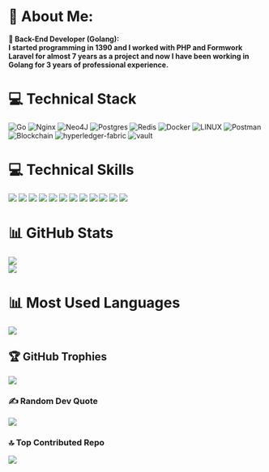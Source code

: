 # 💫 About Me:
**🌱 Back-End Developer (Golang): </br> I started programming in 1390 and I worked with PHP and Formwork Laravel for almost 7 years as a project and now I have been working in Golang for 3 years of professional experience.<br>**



# 💻 Technical Stack
![Go](https://img.shields.io/badge/golang-%23DD0031.svg?style=plastic&logo=&logoColor=white) ![Nginx](https://img.shields.io/badge/nginx-%23DD0031.svg?style=plastic&logo=&logoColor=white) ![Neo4J](https://img.shields.io/badge/Neo4j-%23DD0031?style=plastic&logo=&logoColor=white) 
![Postgres](https://img.shields.io/badge/postgres-%23DD0031.svg?style=plastic&logo=&logoColor=white) 
![Redis](https://img.shields.io/badge/redis-%23DD0031.svg?style=plastic&logo=&logoColor=white) 
![Docker](https://img.shields.io/badge/docker-%23DD0031.svg?style=plastic&logo=&logoColor=white) 
![LINUX](https://img.shields.io/badge/Linux-%23DD0031?style=plastic&logo=&logoColor=black) 
![Postman](https://img.shields.io/badge/Postman-%23DD0031?style=plastic&logo=&logoColor=white) 
![Blockchain](https://img.shields.io/badge/blockchain-%23DD0031.svg?style=plastic&logo=blockchain&logoColor=white) 
![hyperledger-fabric](https://img.shields.io/badge/hyperledgerfabric.-%23DD0031.svg?style=plastic&logo=blockchain&logoColor=white) 
![vault](https://img.shields.io/badge/vault.-%23DD0031.svg?style=plastic&logo=blockchain&logoColor=white)

# 💻 Technical Skills
![](https://img.shields.io/badge/Communication-%2300ADD8.svg?style=plastic&logo=&logoColor=white)
![](https://img.shields.io/badge/Empathy-%2300ADD8.svg?style=plastic&logo=&logoColor=white)
![](https://img.shields.io/badge/SelfAwareness-%2300ADD8.svg?style=plastic&logo=&logoColor=white)
![](https://img.shields.io/badge/Patience-%2300ADD8.svg?style=plastic&logo=&logoColor=white)
![](https://img.shields.io/badge/OpenMindedness-%2300ADD8.svg?style=plastic&logo=&logoColor=white)
![](https://img.shields.io/badge/ProblemSolving-%2300ADD8.svg?style=plastic&logo=&logoColor=white)
![](https://img.shields.io/badge/CriticalThinking-%2300ADD8.svg?style=plastic&logo=&logoColor=white)
![](https://img.shields.io/badge/TimeManagement-%2300ADD8.svg?style=plastic&logo=&logoColor=white)
![](https://img.shields.io/badge/Collaboration-%2300ADD8.svg?style=plastic&logo=&logoColor=white)
![](https://img.shields.io/badge/Teamwork-%2300ADD8.svg?style=plastic&logo=&logoColor=white)
![](https://img.shields.io/badge/Accountability-%2300ADD8.svg?style=plastic&logo=&logoColor=white)
![](https://img.shields.io/badge/Adaptability-%2300ADD8.svg?style=plastic&logo=&logoColor=white)

# 📊 GitHub Stats
![](https://github-readme-stats.vercel.app/api?username=mrbardia72&theme=dark&hide_border=false&include_all_commits=true&count_private=false)<br/>
![](https://github-readme-streak-stats.herokuapp.com/?user=mrbardia72&theme=dark&hide_border=false)
# 📊 Most Used Languages
![](https://github-readme-stats.vercel.app/api/top-langs/?username=mrbardia72&theme=dark&hide_border=false&include_all_commits=true&count_private=false&layout=compact)

## 🏆 GitHub Trophies
![](https://github-profile-trophy.vercel.app/?username=mrbardia72&theme=radical&no-frame=false&no-bg=true&margin-w=15)

### ✍️ Random Dev Quote
![](https://quotes-github-readme.vercel.app/api?type=horizontal&theme=radical)

### 🔝 Top Contributed Repo
![](https://github-contributor-stats.vercel.app/api?username=mrbardia72&limit=5&theme=dark&combine_all_yearly_contributions=true)
